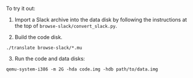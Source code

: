To try it out:

1. Import a Slack archive into the data disk by following the instructions at
   the top of `browse-slack/convert_slack.py`.

2. Build the code disk.

```
./translate browse-slack/*.mu
```

3. Run the code and data disks:

```
qemu-system-i386 -m 2G -hda code.img -hdb path/to/data.img
```
